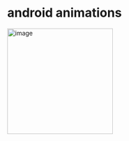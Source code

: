 # android animations

<img width="242" alt="image" src="https://user-images.githubusercontent.com/1153078/194904249-35917751-59d3-495d-ac91-6fa74293da3a.png">
